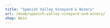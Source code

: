 ```yaml
---
title: "Spanish Valley Vineyard & Winery"
url: /moab/spanish-valley-vineyard-und-winery/
shop: Wein
---
```

